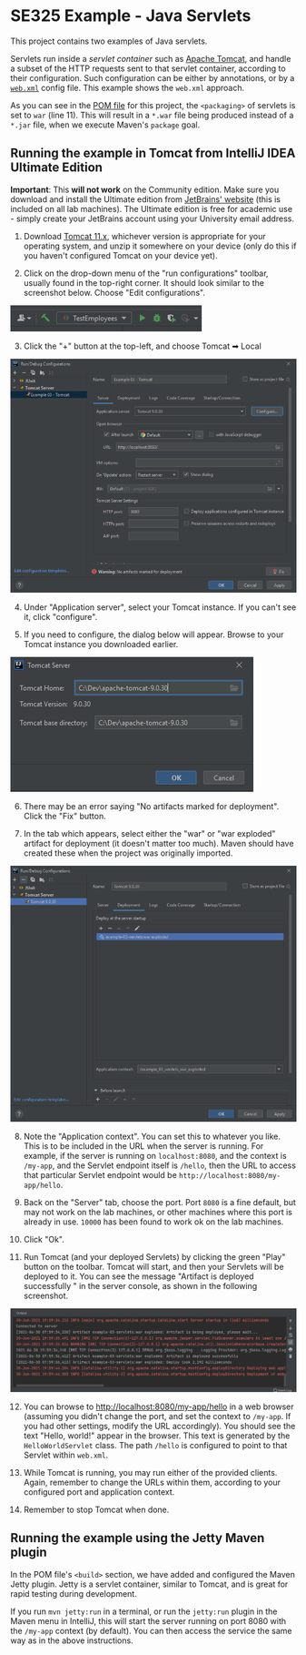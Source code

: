 # SE325 Example - Java Servlets
This project contains two examples of Java servlets.

Servlets run inside a *servlet container* such as [Apache Tomcat](http://tomcat.apache.org/), and handle a subset of the HTTP requests sent to that servlet container, according to their configuration. Such configuration can be either by annotations, or by a [`web.xml`](./src/main/webapp/WEB-INF/web.xml) config file. This example shows the `web.xml` approach.

As you can see in the [POM file](./pom.xml) for this project, the `<packaging>` of servlets is set to `war` (line 11). This will result in a `*.war` file being produced instead of a `*.jar` file, when we execute Maven's `package` goal.

## Running the example in Tomcat from IntelliJ IDEA Ultimate Edition
**Important**: This **will not work** on the Community edition. Make sure you download and install the Ultimate edition from [JetBrains' website](https://www.jetbrains.com/) (this is included on all lab machines). The Ultimate edition is free for academic use - simply create your JetBrains account using your University email address.

1. Download [Tomcat 11.x](https://tomcat.apache.org/download-11.cgi), whichever version is appropriate for your operating system, and unzip it somewhere on your device (only do this if you haven't configured Tomcat on your device yet).

2. Click on the drop-down menu of the "run configurations" toolbar, usually found in the top-right corner. It should look similar to the screenshot below. Choose "Edit configurations".

![](./spec/run-configs-toolbar.png)

3. Click the "+" button at the top-left, and choose Tomcat ➡ Local

![](./spec/new-run-configuration.PNG)

4. Under "Application server", select your Tomcat instance. If you can't see it, click "configure".

5. If you need to configure, the dialog below will appear. Browse to your Tomcat instance you downloaded earlier.

![](./spec/new-tomcat-server.PNG)

6. There may be an error saying "No artifacts marked for deployment". Click the "Fix" button.

7. In the tab which appears, select either the "war" or "war exploded" artifact for deployment (it doesn't matter too much). Maven should have created these when the project was originally imported.

![](./spec/artifacts-for-deployment.PNG)

8. Note the "Application context". You can set this to whatever you like. This is to be included in the URL when the server is running. For example, if the server is running on `localhost:8080`, and the context is `/my-app`, and the Servlet endpoint itself is `/hello`, then the URL to access that particular Servlet endpoint would be `http://localhost:8080/my-app/hello`.

9. Back on the "Server" tab, choose the port. Port `8080` is a fine default, but may not work on the lab machines, or other machines where this port is already in use. `10000` has been found to work ok on the lab machines.

10. Click "Ok".

11. Run Tomcat (and your deployed Servlets) by clicking the green "Play" button on the toolbar. Tomcat will start, and then your Servlets will be deployed to it. You can see the message "Artifact is deployed successfully " in the server console, as shown in the following screenshot.

![](./spec/artifact-deployed-successfully.PNG)

12. You can browse to <http://localhost:8080/my-app/hello> in a web browser (assuming you didn't change the port, and set the context to `/my-app`. If you had other settings, modify the URL accordingly). You should see the text "Hello, world!" appear in the browser. This text is generated by the `HelloWorldServlet` class. The path `/hello` is configured to point to that Servlet within `web.xml`.

13. While Tomcat is running, you may run either of the provided clients. Again, remember to change the URLs within them, according to your configured port and application context.

14. Remember to stop Tomcat when done.

## Running the example using the Jetty Maven plugin

In the POM file's `<build>` section, we have added and configured the Maven Jetty plugin. Jetty is a servlet container, similar to Tomcat, and is great for rapid testing during development.

If you run `mvn jetty:run` in a terminal, or run the `jetty:run` plugin in the Maven menu in IntelliJ, this will start the server running on port 8080 with the `/my-app` context (by default). You can then access the service the same way as in the above instructions.
